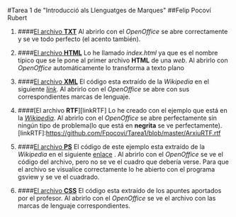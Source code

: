 #Tarea 1 de "Introducció als Llenguatges de Marques"
##Felip Pocoví Rubert

1. ####[El archivo **TXT**](https://github.com/Fpocovi/Tarea1/blob/master/ArxiuTXT.txt)
Al abrirlo con el _OpenOffice_ se abre correctamente y se ve todo perfecto (el acento también).

2. ####[El archivo **HTML**](https://github.com/Fpocovi/Tarea1/blob/master/index.html)
Lo he llamado _index.html_ ya que es el nombre típico que se le pone al primer archivo **HTML** de una _web_. Al abrirlo con _OpenOffice_ automáticamente lo transforma a texto plano

3. ####[El archivo **XML**](https://github.com/Fpocovi/Tarea1/blob/master/arxiuXML.xml)
El código esta extraído de la _Wikipedia_ en el siguiente [_link_](https://es.wikipedia.org/wiki/Extensible_Markup_Language). Al abrirlo con el _OpenOffice_ se abre con sus correspondientes marcas de lenguaje.

4. ####[El archivo **RTF**][linkRTF]
Lo he creado con el ejemplo que está en la [_Wikipedia_](https://es.wikipedia.org/wiki/Rich_Text_Format). Al abrirlo con el _OpenOffice_ se abre perfectamente sin ningún tipo de problema(lo que está en **negrita** se ve perfectamente).
[linkRTF]:https://github.com/Fpocovi/Tarea1/blob/master/ArxiuRTF.rtf

5. ####[El archivo **PS**](https://github.com/Fpocovi/Tarea1/blob/master/ArxiuPs.ps)
El código de este ejemplo esta extraído de la _Wikipedia_ en el siguiente [enlace](https://es.wikipedia.org/wiki/PostScript) . Al abrirlo con el _OpenOffice_ se ve el código del archivo, pero no se ve el cuadro que debería verse. Para que el archivo se visualice correctamente lo he abierto con el programa gsview y se ve el cuadrado.

6. ####[El archivo **CSS**](https://github.com/Fpocovi/Tarea1/blob/master/ArxiuCSS.css)
El código esta extraído de los apuntes aportados por el profesor. Al abrirlo con el _OpenOffice_ se ve el archivo con las marcas de lenguaje correspondientes.
